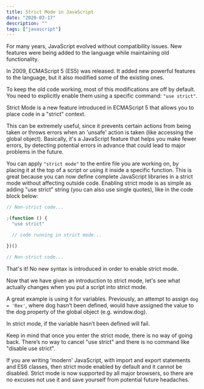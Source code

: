 ```yaml
---
title: Strict Mode in JavaScript
date: "2020-03-17"
description: ""
tags: ["javascript"]
---
```


For many years, JavaScript evolved without compatibility issues.
New features were being added to the language while maintaining old functionality.

In 2009, ECMAScript 5 (ES5) was released. It added new powerful features to the language, but it also modified some of the existing ones.

To keep the old code working, most of this modifications are off by default.
You need to explicitly enable them using a specific command: `"use strict"`.

Strict Mode is a new feature introduced in ECMAScript 5 that allows you to place code in a "strict" context.

This can be extremely useful, since it prevents certain actions from being taken or throws errors when an 'unsafe' action is taken (like accessing the global object).
Basically, it's a JavaScript feature that helps you make fewer errors, by detecting potential errors in advance that could lead to major problems in the future.

You can apply `"strict mode"` to the entire file you are working on, by placing it at the top of a script or using it inside a specific function.
This is great because you can now define complete JavaScript libraries in a strict mode without affecting outside code.
Enabling strict mode is as simple as adding "use strict" string (you can also use single quotes), like in the code block below:

```js
// Non-strict code...

;(function () {
  "use strict"

  // code running in strict mode...

})()

// Non-strict code...
```

That's it! No new syntax is introduced in order to enable strict mode.

Now that we have given an introduction to strict mode, let's see what actually changes when you put a script into strict mode.

A great example is using it for variables. Previously, an attempt to assign `dog = 'Rex'`, where dog hasn’t been defined, would have assigned the value to the dog property of the global object (e.g. window.dog).

In strict mode, if the variable hasn’t been defined will fail.

Keep in mind that once you enter the strict mode, there is no way of going back.
There’s no way to cancel "use strict" and there is no command like "disable use strict".

If you are writing 'modern' JavaScript, with import and export statements and ES6 classes, then strict mode enabled by default and it cannot be disabled.
Strict mode is now supported by all major browsers, so there are no excuses not use it and save yourself from potential future headaches.
